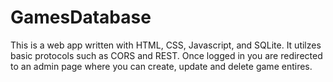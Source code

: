# GamesDatabase

This is a web app written with HTML, CSS, Javascript, and SQLite. 
It utilzes basic protocols such as CORS and REST. 
Once logged in you are redirected to an admin page where you can create, update and delete game entires.

